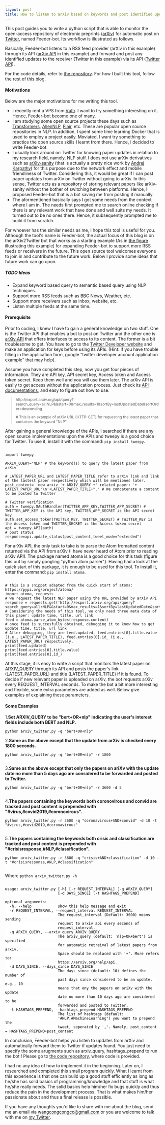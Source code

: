 ```yaml
---
layout: post
title: How to listen to arXiv based on keywords and post identified updates to Twitter?
---
```


This post guides you to write a python script that is able to monitor the open-access repository of electronic preprints ([arXiv](https://arxiv.org/)) for automatic post on [Twitter](https://twitter.com/home), named Feeder-bot. Its workflow is illustrated as follows.

<object id="workflow" style="width: 100%" data="{{ site.baseurl }}/images/feeder-bot-arxiv-twitter/feeder-bot-arxiv-twitter.svg" type="image/svg+xml">
</object>

Basically, Feeder-bot listens to a RSS feed provider (arXiv in this example) through its API ([arXiv API](https://arxiv.org/help/api) in this example) and forward and post any identified updates to the receiver (Twitter in this example) via its API ([Twitter API](https://developer.twitter.com/en/docs)).

For the code details, refer to [the repository](https://github.com/wangcongcong123/Feeder-bot). For how I built this tool, follow the rest of this blog.


#### Motivations

Below are the major motivations for me writing this tool.

- I recently rent a VPS from [Vultr](https://www.vultr.com/). I want to try something interesting on it. Hence, Feeder-bot become one of many.
- I am studying some open source projects these days such as [Transformers](https://github.com/huggingface/transformers), [AllenNLP](https://github.com/allenai/allennlp), [Flair](https://github.com/flairNLP/flair), etc. These are popular open source repositories in NLP. In addition, I spent some time learning Docker that is used to employ a project easily. Moviated, I want try something to practice the open source skills I learnt from there. Hence, I decided to write Feeder-bot.
- I usually look around on Twitter for knowing paper updates in relation to my research field, namely, NLP stuff. I does not use arXiv derivatives such as [arXiv-sanity](https://www.arxiv-sanity.com/) (that is actually a pretty nice work by [Andrej Karpathy](https://twitter.com/karpathy)) for this purpose due to the network effect and mobile friendliness of Twitter. Considering this, it would be great if I can post paper updates from arXiv on Twitter without going to arXiv. In this sense, Twitter acts as a repository of storing relevant papers like arXiv-sanity without the bother of switching between platforms. Hence, I proposed Feeder-bot that is a bot saving me from posting it manually.
- The aformentioned basically says I got some needs from the context where I am in. The needs first prompted me to search online checking if there is any relevant work that have done and well suits my needs. It turned out to be no ones there. Hence, it subsequently prompted me to build it from scratch.

For whoever has the similar needs as me, I hope this tool is useful for you. Although the tool's name is Feeder-bot, the actual focus of this blog is on the arXiv2Twitter bot that works as a starting example (As in <a href="#workflow">the figure</a> illustrating this example) for expanding Feeder-bot to support more RSS feeds or receivers in the future. This open source tool welcomes everyone to join in and contribute to the future work. Below I provide some ideas that future work can go upon. 


##### TODO Ideas

- Expand keyword based query to semantic based query using NLP techniques.
- Support more RSS feeds such as BBC News, Weather, etc.
- Support more receivers such as inbox, website, etc.
- Listen multiple feeds at the same time.

#### Prerequisite

Prior to coding, I knew I have to gain a general knowledge on two stuff. One is the Twitter API that enables a bot to post on Twitter and the other one is [arXiv API](https://arxiv.org/help/api) that offers interfaces to access to its content. The former is a bit troublesome to get. You have to go to the [Twitter Developer website](https://developer.twitter.com/) and make an application for keys before using its APIs. (Hint: if you have trouble filling in the application form, google "twitter developer account application example" that may help). 

Assume you have completed this step, now you get four pieces of information. They are API key, API secret key, Access token and Access token secret. Keep them well and you will use them later. The arXiv API is easily to get access without the application process. Just check its [API documentations](https://arxiv.org/help/api/user-manual), and easy to figure out how to use. 

<blockquote style="font-size: 12px" id="arxiv-request-url">
http://export.arxiv.org/api/query?search_query=all:NLP&&start=0&max_results=1&sortBy=lastUpdatedDate&sortOrder=descending
<p># This is an example of arXiv URL (HTTP-GET) for requesting the latest paper that containes the keyword "NLP"</p>
</blockquote>

After gaining a general knowledge of the APIs, I searched if there are any open source implementations upon the APIs and tweepy is a good choice for Twitter. To use it, install it with the command: `pip install tweepy`.


<pre><code class="language-python" style="background: #fff">
import tweepy

ARXIV_QUERY="NLP" # the keyword(s) to query the latest paper from arXiv 

# LATEST_PAPER_URL and LATEST_PAPER_TITLE refer to arXiv link and link of the lastest paper respectively which will be mentioned later.
post_content= 'new arxiv '+ ARXIV_QUERY +' related paper: '+ LATEST_PAPER_URL'\n'+LATEST_PAPER_TITLE+"." # We concatenate a content to be posted to Twitter

# Twitter verification
auth = tweepy.OAuthHandler(TWITTER_APP_KEY,TWITTER_APP_SECRET) # TWITTER_APP_KEY is the API key, TWITTER_APP_SECRET is the API secret key
auth.set_access_token(TWITTER_KEY, TWITTER_SECRET) # TWITTER_KEY is the Access token and TWITTER_SECRET is the Access token secret
api = tweepy.API(auth)
# post status
response=api.update_status(post_content,tweet_mode="extended")
</code></pre>

 For arXiv API, the only task to take is to parse the Atom fromatted content returned via the API from arXiv (I have never heard of Atom prior to reading arXiv API). The package named atoma is a good choice for this task (figure this out by simply googling "python atom parser"). Having had a look at the quick start of this package, it is enough to be used for this tool. To install it, enter the command: `pip install atoma`.

<pre><code class="language-python" style="background: #fff">
# this is a snippet adapted from the quick start of atoma: https://pypi.org/project/atoma/
import atoma, requests
# we request the latest NLP paper using the URL provided by arXiv API
response = requests.get('http://export.arxiv.org/api/query?search_query=all:NLP&&start=0&max_results=1&sortBy=lastUpdatedDate&sortOrder=descending') 
# Considering the needs of this tool, we only need three meta data of this paper: update time, title, url link
feed = atoma.parse_atom_bytes(response.content)
# once feed is succesfully obtained, debugging it to know how to get update time, title, url link
# After debugging, they are feed.updated, feed.entries[0].title.value (i.e., LATEST_PAPER_TITLE), feed.entries[0].id_ (i.e., LATEST_PAPER_URL) respectively.
print(feed.updated)
print(feed.entries[0].title.value)
print(feed.entries[0].id_)
</code></pre>

At this stage, it is easy to write a script that monitors the latest paper on ARXIV_QUERY through its API and posts the paper's link (LATEST_PAPER_URL) and title (LATEST_PAPER_TITLE) if it is found. To decide if new relevant paper is uploaded on arXiv, the bot requests arXiv every REQUEST_INTERVAL seconds. To make the bot a bit more interesting and flexible, some extra parameters are added as well. Below give examples of explaining these parameters.

#### Some Examples

1.**Set ARXIV_QUERY to be "bert+OR+nlp" indicating the user's interest fields include both BERT and NLP.**
<pre><code class="language-python" style="background: #fff">python arxiv_twitter.py -q "bert+OR+nlp"
</code></pre>

2.**Same as the above except that the update from arXiv is checked every 1800 seconds.**
<pre><code class="language-python" style="background: #fff">python arxiv_twitter.py -q "bert+OR+nlp" -r 1800
	</code></pre>


3.**Same as the above except that only the papers on ariXv with the update date no more than 5 days ago are considered to be forwarded and posted to Twitter.**
<pre><code class="language-python" style="background: #fff">python arxiv_twitter.py -q "bert+OR+nlp" -r 3600 -d 5
	</code></pre>

4.**The papers containing the keywords both coronovirous and convid are tracked and post content is prepended with "#virus,#covid2019,#coronovirous".**
<pre><code class="language-python" style="background: #fff">python arxiv_twitter.py -r 3600 -q "coronavirous+AND+convid" -d 10 -t "#virus,#covid2019,#coronavirous"
	</code></pre>

5.**The papers containing the keywords both crisis and classification are tracked and post content is prepended with "#crisisresponse,#NLP,#classification".**
<pre><code class="language-python" style="background: #fff">python arxiv_twitter.py -r 3600 -q "crisis+AND+classification" -d 10 -t "#crisisresponse,#NLP,#classification"
  </code></pre>



Where `python arxiv_twitter.py -h`

<pre><code class="plaintext" style="color: #000;background: #fff">
usage: arxiv_twitter.py [-h] [-r REQUEST_INTERVAL] [-q ARXIV_QUERY]
                        [-d DAYS_SINCE] [-t HASHTAGS_PREPEND]

optional arguments:
  -h, --help            show this help message and exit
  -r REQUEST_INTERVAL, --request_interval REQUEST_INTERVAL
                        The request_interval (Default: 3600) means sending
                        request to arxiv api every seconds of
                        request_interval.
  -q ARXIV_QUERY, --arxiv_query ARXIV_QUERY
                        The arxiv_query (default: 'nlp+OR+bert') is specified
                        for automatic retreival of latest papers from arxiv.
                        Space should be replaced with '+'. More refers to:
                        https://arxiv.org/help/api.
  -d DAYS_SINCE, --days_since DAYS_SINCE
                        The days_since (default: 10) defines the number of
                        past days since considered to be an update, e.g., 10
                        means that ony the papers on ariXv with the update
                        date no more than 10 days ago are considered to be
                        forwarded and posted to Twitter.
  -t HASHTAGS_PREPEND, --hashtags_prepend HASHTAGS_PREPEND
                        The list of hashtags (default:
                        '#NLP,#MachineLearning') you want to prepend the
                        tweet, seperated by ','. Namely, post_content = HASHTAGS_PREPEND+post_content
</code></pre>


In conclusion, Feeder-bot helps you listen to updates from arXiv and automatically forward them to Twitter if updates found. You just need to specify the some arugments such as arxiv_query, hashtags_prepend to run the bot !
Please go to [the code repository](https://github.com/wangcongcong123/Feeder-bot), where code is provided.

I had no any idea of how to implement it in the beginning. Later on, I researched and completed this small program quickly. What I learnt from this experience is that one can build up a good stuff efficiently as long as he/she has solid basics of programming/knowledge and that stuff is what he/she really needs. The solid basics help him/her fix bugs quickly and thus reduce the pain in the development process. That is what makes him/her passionate about and thus a final release is possible. 
<!-- What motivated me to write this blog is not the bot itself, but the high-level consistent patterns of completing things likewise. -->

If you have any thoughts you'd like to share with me about the blog, send me an email via [wangcongcongcc@gmail.com](mailto:wangcongcongcc@gmail.com) or you are welcome to talk with me on [my Twitter](https://twitter.com/WangcongcongCC).

<!-- <div class="form-group">
  <label for="comment">Comment:</label>
  <textarea class="form-control" rows="5" id="comment"></textarea>
</div>

<button type="button" class="btn btn-primary btn-sm">Submit</button> -->